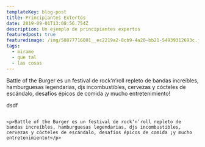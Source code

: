 ```yaml
---
templateKey: blog-post
title: Principiantes Extertos
date: 2019-09-01T13:08:56.754Z
description: Un ejemplo de principiantes expertos
featuredpost: true
featuredimage: /img/58877716801__ec2219a2-8cb9-4a20-bb21-54939312693c.jpeg
tags:
  - mirame
  - que tal
  - las cosas
---
```

<p>Battle of the Burger es un festival de rock‘n’roll repleto de bandas increíbles, hamburguesas legendarias, djs incombustibles, cervezas y cócteles de escándalo, desafíos épicos de comida ¡y mucho entretenimiento!</p>dsdf



```

```

```
<p>Battle of the Burger es un festival de rock‘n’roll repleto de bandas increíbles, hamburguesas legendarias, djs incombustibles, cervezas y cócteles de escándalo, desafíos épicos de comida ¡y mucho entretenimiento!</p>
```
